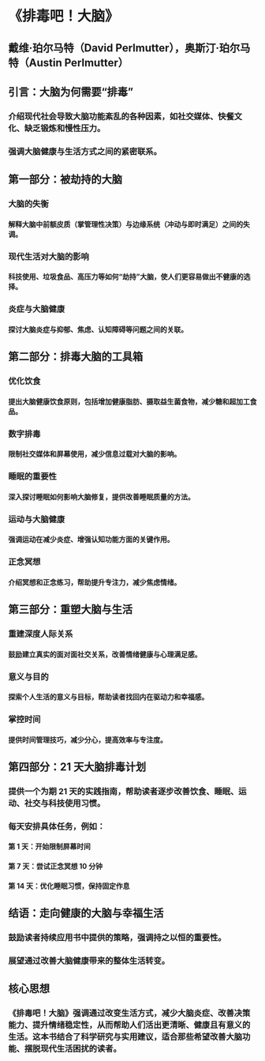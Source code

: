 # 《排毒吧！大脑》

## 戴维·珀尔马特（David Perlmutter），奥斯汀·珀尔马特（Austin Perlmutter）

## 引言：大脑为何需要“排毒”

### 介绍现代社会导致大脑功能紊乱的各种因素，如社交媒体、快餐文化、缺乏锻炼和慢性压力。

### 强调大脑健康与生活方式之间的紧密联系。

## 第一部分：被劫持的大脑

### 大脑的失衡

#### 解释大脑中前额皮质（掌管理性决策）与边缘系统（冲动与即时满足）之间的失调。

### 现代生活对大脑的影响

#### 科技使用、垃圾食品、高压力等如何“劫持”大脑，使人们更容易做出不健康的选择。

### 炎症与大脑健康

#### 探讨大脑炎症与抑郁、焦虑、认知障碍等问题之间的关联。

## 第二部分：排毒大脑的工具箱

### 优化饮食

#### 提出大脑健康饮食原则，包括增加健康脂肪、摄取益生菌食物，减少糖和超加工食品。

### 数字排毒

#### 限制社交媒体和屏幕使用，减少信息过载对大脑的影响。

### 睡眠的重要性

#### 深入探讨睡眠如何影响大脑修复，提供改善睡眠质量的方法。

### 运动与大脑健康

#### 强调运动在减少炎症、增强认知功能方面的关键作用。

### 正念冥想

#### 介绍冥想和正念练习，帮助提升专注力，减少焦虑情绪。

## 第三部分：重塑大脑与生活

### 重建深度人际关系

#### 鼓励建立真实的面对面社交关系，改善情绪健康与心理满足感。

### 意义与目的

#### 探索个人生活的意义与目标，帮助读者找回内在驱动力和幸福感。

### 掌控时间

#### 提供时间管理技巧，减少分心，提高效率与专注度。

## 第四部分：21 天大脑排毒计划

### 提供一个为期 21 天的实践指南，帮助读者逐步改善饮食、睡眠、运动、社交与科技使用习惯。

### 每天安排具体任务，例如：

#### 第 1 天：开始限制屏幕时间

#### 第 7 天：尝试正念冥想 10 分钟

#### 第 14 天：优化睡眠习惯，保持固定作息

## 结语：走向健康的大脑与幸福生活

### 鼓励读者持续应用书中提供的策略，强调持之以恒的重要性。

### 展望通过改善大脑健康带来的整体生活转变。

## 核心思想

### 《排毒吧！大脑》强调通过改变生活方式，减少大脑炎症、改善决策能力、提升情绪稳定性，从而帮助人们活出更清晰、健康且有意义的生活。这本书结合了科学研究与实用建议，适合那些希望改善大脑功能、摆脱现代生活困扰的读者。
